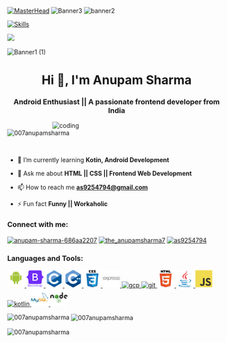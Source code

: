 [![MasterHead](https://1.bp.blogspot.com/-7A4WynwLsMw/XbBpCXG8fHI/AAAAAAAAMt4/uOa1bpLskYgrwGbllhSu2SDj_Mig8SXJQCLcBGAsYHQ/s1600/2000_600px.gif)](https://rishavchanda.io)
![Banner3](https://github.com/user-attachments/assets/194c9ae4-02f3-400e-b295-ae49290f7b92)
![banner2](https://github.com/user-attachments/assets/a0e32724-40c5-40df-b5bf-def4d3f8e592)

[![Skills](https://skillicons.dev/icons?i=gcp,react,bootstrap,c,cpp,css,express,figma,fastapi,firebase,git,html,java,js,jquery,materialui,mongodb,mysql,netlify,nodejs,npm,notion,ps,php,postman,pr,redis,redux,tailwind,threejs,vercel,vite,flutter,dart,webpack&perline=15)](https://github.com/007AnupamSharma)

[![](https://visitcount.itsvg.in/api?id=007AnupamSharma&icon=2&color=12)](https://github.com/007AnupamSharma)

![Banner1 (1)](https://github.com/user-attachments/assets/db9cefc4-c2b7-4487-9bd7-aa293af78ec0)


<h1 align="center">Hi 👋, I'm Anupam Sharma</h1>
<h3 align="center">Android Enthusiast || A passionate frontend developer from India</h3>
<img align="right" alt="coding" width="400" src="https://cdn.dribbble.com/users/1059583/screenshots/4171367/coding-freak.gif">
<p align="left"> <img src="https://komarev.com/ghpvc/?username=007anupamsharma&label=Profile%20views&color=0e75b6&style=flat" alt="007anupamsharma" /> </p>

<p align="left"> <a href="https://twitter.com/" target="blank"><img src="https://img.shields.io/twitter/follow/?logo=twitter&style=for-the-badge" alt="" /></a> </p>

- 🌱 I’m currently learning **Kotin, Android Development**

- 💬 Ask me about **HTML || CSS || Frontend Web Development**

- 📫 How to reach me **as9254794@gmail.com**

- ⚡ Fun fact **Funny || Workaholic**

<h3 align="left">Connect with me:</h3>
<p align="left">
<a href="https://linkedin.com/in/anupam-sharma-686aa2207" target="blank"><img align="center" src="https://raw.githubusercontent.com/rahuldkjain/github-profile-readme-generator/master/src/images/icons/Social/linked-in-alt.svg" alt="anupam-sharma-686aa2207" height="30" width="40" /></a>
<a href="https://instagram.com/the_anupamsharma7" target="blank"><img align="center" src="https://raw.githubusercontent.com/rahuldkjain/github-profile-readme-generator/master/src/images/icons/Social/instagram.svg" alt="the_anupamsharma7" height="30" width="40" /></a>
<a href="https://www.hackerrank.com/as9254794" target="blank"><img align="center" src="https://raw.githubusercontent.com/rahuldkjain/github-profile-readme-generator/master/src/images/icons/Social/hackerrank.svg" alt="as9254794" height="30" width="40" /></a>
</p>

<h3 align="left">Languages and Tools:</h3>
<p align="left"> <a href="https://developer.android.com" target="_blank" rel="noreferrer"> <img src="https://raw.githubusercontent.com/devicons/devicon/master/icons/android/android-original-wordmark.svg" alt="android" width="40" height="40"/> </a> <a href="https://getbootstrap.com" target="_blank" rel="noreferrer"> <img src="https://raw.githubusercontent.com/devicons/devicon/master/icons/bootstrap/bootstrap-plain-wordmark.svg" alt="bootstrap" width="40" height="40"/> </a> <a href="https://www.cprogramming.com/" target="_blank" rel="noreferrer"> <img src="https://raw.githubusercontent.com/devicons/devicon/master/icons/c/c-original.svg" alt="c" width="40" height="40"/> </a> <a href="https://www.w3schools.com/cpp/" target="_blank" rel="noreferrer"> <img src="https://raw.githubusercontent.com/devicons/devicon/master/icons/cplusplus/cplusplus-original.svg" alt="cplusplus" width="40" height="40"/> </a> <a href="https://www.w3schools.com/css/" target="_blank" rel="noreferrer"> <img src="https://raw.githubusercontent.com/devicons/devicon/master/icons/css3/css3-original-wordmark.svg" alt="css3" width="40" height="40"/> </a> <a href="https://expressjs.com" target="_blank" rel="noreferrer"> <img src="https://raw.githubusercontent.com/devicons/devicon/master/icons/express/express-original-wordmark.svg" alt="express" width="40" height="40"/> </a> <a href="https://cloud.google.com" target="_blank" rel="noreferrer"> <img src="https://www.vectorlogo.zone/logos/google_cloud/google_cloud-icon.svg" alt="gcp" width="40" height="40"/> </a> <a href="https://git-scm.com/" target="_blank" rel="noreferrer"> <img src="https://www.vectorlogo.zone/logos/git-scm/git-scm-icon.svg" alt="git" width="40" height="40"/> </a> <a href="https://www.w3.org/html/" target="_blank" rel="noreferrer"> <img src="https://raw.githubusercontent.com/devicons/devicon/master/icons/html5/html5-original-wordmark.svg" alt="html5" width="40" height="40"/> </a> <a href="https://www.java.com" target="_blank" rel="noreferrer"> <img src="https://raw.githubusercontent.com/devicons/devicon/master/icons/java/java-original.svg" alt="java" width="40" height="40"/> </a> <a href="https://developer.mozilla.org/en-US/docs/Web/JavaScript" target="_blank" rel="noreferrer"> <img src="https://raw.githubusercontent.com/devicons/devicon/master/icons/javascript/javascript-original.svg" alt="javascript" width="40" height="40"/> </a> <a href="https://kotlinlang.org" target="_blank" rel="noreferrer"> <img src="https://www.vectorlogo.zone/logos/kotlinlang/kotlinlang-icon.svg" alt="kotlin" width="40" height="40"/> </a> <a href="https://www.mysql.com/" target="_blank" rel="noreferrer"> <img src="https://raw.githubusercontent.com/devicons/devicon/master/icons/mysql/mysql-original-wordmark.svg" alt="mysql" width="40" height="40"/> </a> <a href="https://nodejs.org" target="_blank" rel="noreferrer"> <img src="https://raw.githubusercontent.com/devicons/devicon/master/icons/nodejs/nodejs-original-wordmark.svg" alt="nodejs" width="40" height="40"/> </a> </p>

<p><img align="left" src="https://github-readme-stats.vercel.app/api/top-langs?username=007anupamsharma&show_icons=true&locale=en&layout=compact" alt="007anupamsharma" /></p>

<p>&nbsp;<img align="center" src="https://github-readme-stats.vercel.app/api?username=007anupamsharma&show_icons=true&locale=en" alt="007anupamsharma" /></p>

<p><img align="center" src="https://github-readme-streak-stats.herokuapp.com/?user=007anupamsharma&" alt="007anupamsharma" /></p>
